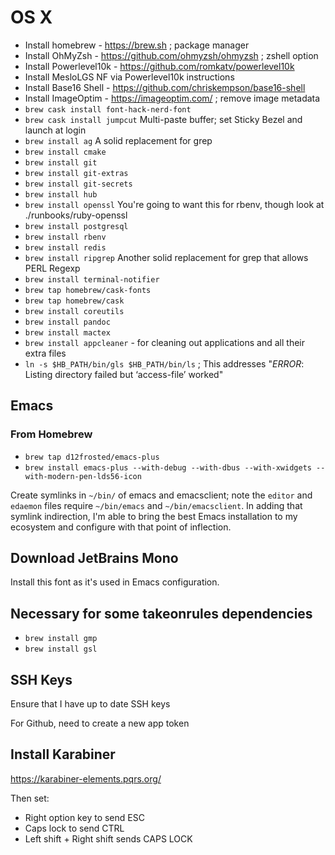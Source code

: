 # OS X

*   Install homebrew - https://brew.sh ; package manager
*   Install OhMyZsh - https://github.com/ohmyzsh/ohmyzsh ; zshell option
*   Install Powerlevel10k - https://github.com/romkatv/powerlevel10k
*   Install MesloLGS NF via Powerlevel10k instructions
*   Install Base16 Shell - https://github.com/chriskempson/base16-shell
*   Install ImageOptim - https://imageoptim.com/ ; remove image metadata
*   `brew cask install font-hack-nerd-font`
*   `brew cask install jumpcut` Multi-paste buffer; set Sticky Bezel and launch at login
*   `brew install ag` A solid replacement for grep
*   `brew install cmake`
*   `brew install git`
*   `brew install git-extras`
*   `brew install git-secrets`
*   `brew install hub`
*   `brew install openssl` You're going to want this for rbenv, though look at ./runbooks/ruby-openssl
*   `brew install postgresql`
*   `brew install rbenv`
*   `brew install redis`
*   `brew install ripgrep` Another solid replacement for grep that allows PERL Regexp
*   `brew install terminal-notifier`
*   `brew tap homebrew/cask-fonts`
*   `brew tap homebrew/cask`
*   `brew install coreutils`
*   `brew install pandoc`
*   `brew install mactex`
*   `brew install appcleaner` - for cleaning out applications and all their extra files
*   `ln -s $HB_PATH/bin/gls $HB_PATH/bin/ls` ; This addresses "*ERROR*: Listing directory failed but ‘access-file’ worked"

## Emacs

### From Homebrew

*   `brew tap d12frosted/emacs-plus`
*   `brew install emacs-plus --with-debug --with-dbus --with-xwidgets --with-modern-pen-lds56-icon`

Create symlinks in `~/bin/` of emacs and emacsclient; note the `editor` and `edaemon` files require `~/bin/emacs` and `~/bin/emacsclient`.  In adding that symlink indirection, I'm able to bring the best Emacs installation to my ecosystem and configure with that point of inflection.

## Download JetBrains Mono

Install this font as it's used in Emacs configuration.

## Necessary for some takeonrules dependencies

*   `brew install gmp`
*   `brew install gsl`

## SSH Keys

Ensure that I have up to date SSH keys

For Github, need to create a new app token

## Install Karabiner

https://karabiner-elements.pqrs.org/

Then set:

  *  Right option key to send ESC
  *  Caps lock to send CTRL
  *  Left shift + Right shift sends CAPS LOCK
